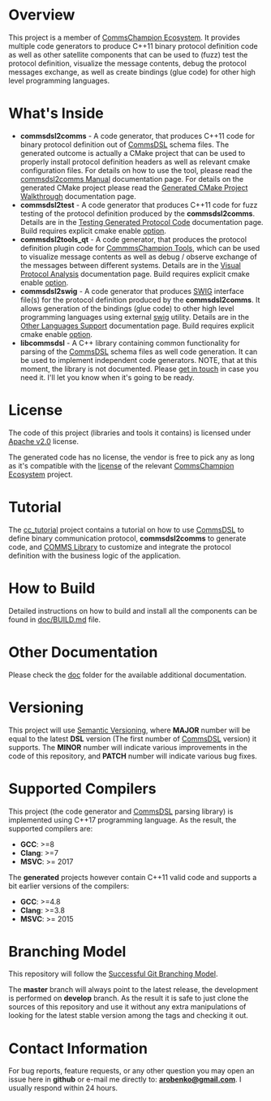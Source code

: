 # Overview
This project is a member of [CommsChampion Ecosystem](https://commschamp.github.io).
It provides multiple code generators to produce C++11 binary protocol
definition code as well as other satellite components that can be used to (fuzz) test
the protocol definition, visualize the message contents, debug the protocol messages exchange,
as well as create bindings (glue code) for other high level programming languages.

# What's Inside
- **commsdsl2comms** - A code generator, that produces C++11 code for binary
protocol definition out of [CommsDSL](https://github.com/commschamp/CommsDSL-Specification) 
schema files. The generated outcome is actually a CMake project that can be used to
properly install protocol definition headers as well as relevant cmake configuration files. 
For details on how to use the tool, please read the 
[commsdsl2comms Manual](doc/Manual_commsdsl2comms.md) 
documentation page. For details on the generated CMake project please read the
[Generated CMake Project Walkthrough](doc/GeneratedProjectWalkthrough.md)
documentation page.
- **commsdsl2test** - A code generator that produces C++11 code for fuzz
testing of the protocol definition produced by the **commsdsl2comms**.
Details are in the [Testing Generated Protocol Code](doc/TestingGeneratedProtocolCode.md) documentation
page. Build requires explicit cmake enable [option](CMakeLists.txt).
- **commsdsl2tools_qt** - A code generator, that produces the protocol
definition plugin code for [CommmsChampion Tools](https://github.com/commschamp/cc_tools_qt),
which can be used to visualize message contents as well as debug / observe exchange
of the messages between different systems. Details are in the
[Visual Protocol Analysis](doc/VisualProtocolAnalysis.md) documentation page.
Build requires explicit cmake enable [option](CMakeLists.txt).
- **commsdsl2swig** - A code generator that produces [SWIG](https://www.swig.org) interface 
file(s) for the protocol definition produced by the **commsdsl2comms**.
It allows generation of the bindings (glue code) to other high level 
programming languages using external [swig](https://www.swig.org) utility.
Details are in the [Other Languages Support](doc/OtherLanguagesSupport.md) documentation page.
Build requires explicit cmake enable [option](CMakeLists.txt).
- **libcommsdsl** - A C++ library containing common functionality for parsing of the
[CommsDSL](https://github.com/commschamp/CommsDSL-Specification) schema files as
well code generation. It can be used to implement independent code generators.
NOTE, that at this moment, the library is not documented. Please
[get in touch](#contact-information) in case you need it. I'll let you know
when it's going to be ready.

# License
The code of this project (libraries and tools it contains)
is licensed under [Apache v2.0](https://www.apache.org/licenses/LICENSE-2.0) license.

The generated code has no license, the vendor is free to
pick any as long as it's compatible with the
[license](https://commschamp.github.io/licenses/) of the
relevant [CommsChampion Ecosystem](https://commschamp.github.io) project.

# Tutorial
The [cc_tutorial](https://github.com/commschamp/cc_tutorial/) project contains a 
tutorial on how to use 
[CommsDSL](https://commschamp.github.io/commsdsl_spec/) to define binary communication protocol,
**commsdsl2comms** to generate code, and 
[COMMS Library](https://github.com/commschamp/comms) to customize and 
integrate the protocol definition with the business logic of the application.

# How to Build
Detailed instructions on how to build and install all the components can be
found in [doc/BUILD.md](doc/BUILD.md) file.

# Other Documentation
Please check the [doc](doc) folder for the available additional documentation.

# Versioning
This project will use [Semantic Versioning](https://semver.org/), where
**MAJOR** number will be equal to the latest **DSL** version 
(The first number of [CommsDSL](https://github.com/commschamp/CommsDSL-Specification)
version) it supports. The **MINOR** number will indicate various improvements
in the code of this repository, and **PATCH** number will indicate various bug fixes.

# Supported Compilers
This project (the code generator and [CommsDSL](https://github.com/commschamp/CommsDSL-Specification) 
parsing library) is implemented using C++17 programming language. As the result,
the supported compilers are:
- **GCC**: >=8
- **Clang**: >=7
- **MSVC**: >= 2017

The **generated** projects however contain C++11 valid code and supports a bit earlier
versions of the compilers:
- **GCC**: >=4.8
- **Clang**: >=3.8
- **MSVC**: >= 2015

# Branching Model
This repository will follow the 
[Successful Git Branching Model](http://nvie.com/posts/a-successful-git-branching-model/).

The **master** branch will always point to the latest release, the
development is performed on **develop** branch. As the result it is safe
to just clone the sources of this repository and use it without
any extra manipulations of looking for the latest stable version among the tags and
checking it out.

# Contact Information
For bug reports, feature requests, or any other question you may open an issue
here in **github** or e-mail me directly to: **arobenko@gmail.com**. I usually
respond within 24 hours.

